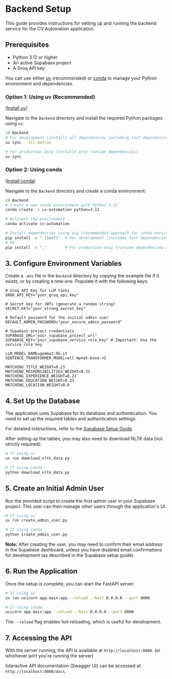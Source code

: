# Backend Setup

This guide provides instructions for setting up and running the backend service for the CV Automation application.

## Prerequisites

-   Python 3.12 or higher
-   An active Supabase project
-   A Groq API key

You can use either [uv](https://docs.astral.sh/uv/) (recommended) or [conda](https://docs.conda.io/) to manage your Python environment and dependencies.

### Option 1: Using uv (Recommended)

[[Install uv](https://docs.astral.sh/uv/getting-started/installation/)]

Navigate to the `Backend` directory and install the required Python packages using `uv`:

```bash
cd Backend
# For development (installs all dependencies including test dependencies)
uv sync --all-extras

# For production only (installs only runtime dependencies)
uv sync
```

### Option 2: Using conda

[[Install conda](https://docs.conda.io/projects/conda/en/latest/user-guide/install/)]

Navigate to the `Backend` directory and create a conda environment:

```bash
cd Backend
# Create a new conda environment with Python 3.12
conda create -n cv-automation python=3.12

# Activate the environment
conda activate cv-automation

# Install dependencies using pip (recommended approach for conda environments)
pip install -e ".[test]"  # For development (includes test dependencies)
# OR
pip install -e "."        # For production only (runtime dependencies only)
```

## 3. Configure Environment Variables

Create a `.env` file in the `Backend` directory by copying the example file if it exists, or by creating a new one. Populate it with the following keys:

```env
# Groq API Key for LLM tasks
GROK_API_KEY="your_groq_api_key"

# Secret key for JWTs (generate a random string)
SECRET_KEY="your_strong_secret_key"

# Default password for the initial admin user
DEFAULT_ADMIN_PASSWORD="your_secure_admin_password"

# Supabase project credentials
SUPABASE_URL="your_supabase_project_url"
SUPABASE_KEY="your_supabase_service_role_key" # Important: Use the service_role key

LLM_MODEL_NAME=gemma2-9b-it
SENTENCE_TRANSFORMER_MODEL=all-mpnet-base-v2

MATCHING_TITLE_WEIGHT=0.23
MATCHING_RESPONSIBILITIES_WEIGHT=0.31
MATCHING_EXPERIENCE_WEIGHT=0.23
MATCHING_EDUCATION_WEIGHT=0.23
MATCHING_LOCATION_WEIGHT=0.0
```

## 4. Set Up the Database

The application uses Supabase for its database and authentication. You need to set up the required tables and authentication settings.

For detailed instructions, refer to the [Supabase Setup Guide](./supabase_setup.md).

After setting up the tables, you may also need to download NLTK data (not strictly required):

```bash
# If using uv
uv run download_nltk_data.py

# If using conda
python download_nltk_data.py
```

## 5. Create an Initial Admin User

Run the provided script to create the first admin user in your Supabase project. This user can then manage other users through the application's UI.

```bash
# If using uv
uv run create_admin_user.py

# If using conda
python create_admin_user.py
```

**Note:** After creating the user, you may need to confirm their email address in the Supabase dashboard, unless you have disabled email confirmations for development (as described in the Supabase setup guide).

## 6. Run the Application

Once the setup is complete, you can start the FastAPI server.

```bash
# If using uv
uv run uvicorn app.main:app --reload --host 0.0.0.0 --port 8000

# If using conda
uvicorn app.main:app --reload --host 0.0.0.0 --port 8000
```

The `--reload` flag enables hot-reloading, which is useful for development.

## 7. Accessing the API

With the server running, the API is available at `http://localhost:8000`. (or whichever port you're running the server)

Interactive API documentation (Swagger UI) can be accessed at `http://localhost:8000/docs`.
